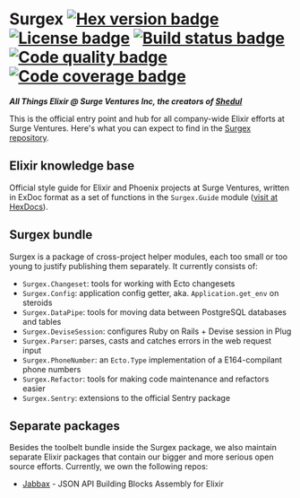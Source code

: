 # Surgex [![Hex version badge](https://img.shields.io/hexpm/v/surgex.svg?style=flat-square)](https://hexdocs.pm/surgex) [![License badge](https://img.shields.io/hexpm/l/surgex.svg?style=flat-square)](https://github.com/surgeventures/surgex/blob/master/LICENSE.md) [![Build status badge](https://img.shields.io/codeship/b9a1e790-42d4-0135-8d64-4209f04046aa/master.svg?style=flat-square)](https://app.codeship.com/projects/230448) [![Code quality badge](https://img.shields.io/codeclimate/github/surgeventures/surgex.svg?style=flat-square)](https://codeclimate.com/github/surgeventures/surgex) [![Code coverage badge](https://codecov.io/gh/surgeventures/surgex/branch/master/graph/badge.svg?style=flat-square)](https://codecov.io/gh/surgeventures/surgex/branch/master)

***All Things Elixir @ Surge Ventures Inc, the creators of [Shedul](https://www.shedul.com)***

This is the official entry point and hub for all company-wide Elixir efforts at Surge Ventures.
Here's what you can expect to find in the
[Surgex repository](https://github.com/surgeventures/surgex).

## Elixir knowledge base

Official style guide for Elixir and Phoenix projects at Surge Ventures, written in ExDoc format as
a set of functions in the `Surgex.Guide` module ([visit at HexDocs](https://hexdocs.pm/surgex/Surgex.Guide.html)).

## Surgex bundle

Surgex is a package of cross-project helper modules, each too small or too young to justify
publishing them separately. It currently consists of:

- `Surgex.Changeset`: tools for working with Ecto changesets
- `Surgex.Config`: application config getter, aka. `Application.get_env` on steroids
- `Surgex.DataPipe`: tools for moving data between PostgreSQL databases and tables
- `Surgex.DeviseSession`: configures Ruby on Rails + Devise session in Plug
- `Surgex.Parser`: parses, casts and catches errors in the web request input
- `Surgex.PhoneNumber`: an `Ecto.Type` implementation of a E164-compilant phone numbers
- `Surgex.Refactor`: tools for making code maintenance and refactors easier
- `Surgex.Sentry`: extensions to the official Sentry package

## Separate packages

Besides the toolbelt bundle inside the Surgex package, we also maintain separate Elixir packages
that contain our bigger and more serious open source efforts. Currently, we own the following repos:

- [Jabbax](https://github.com/surgeventures/jabbax) - JSON API Building Blocks Assembly for Elixir
